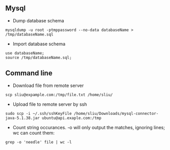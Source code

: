

Mysql
-----


* Dump database schema
```
mysqldump -u root -ptmppassword --no-data databaseName > /tmp/databaseName.sql
```
* Import database schema
```
use databaseName;
source /tmp/databaseName.sql;
```

Command line
------------

* Download file from remote server
```
scp sliu@expample.com:/tmp/file.txt /home/sliu/
```
* Upload file to remote server by ssh

```
sudo scp -i ~/.ssh/sshKeyFile /home/sliu/Downloads/mysql-connector-java-5.1.38.jar ubuntu@api.exaple.com:/tmp
```
* Count string occurances. -o will only output the matches, ignoring lines; wc can count them:
```
grep -o 'needle' file | wc -l
```
